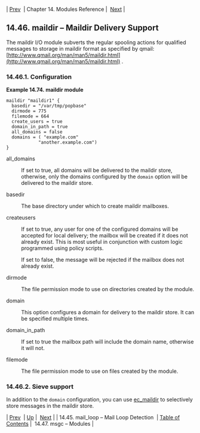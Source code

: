 | [Prev](modules.mail_loop)  | Chapter 14. Modules Reference |  [Next](modules.msgc.php) |

## 14.46. maildir – Maildir Delivery Support

<a class="indexterm" name="idp20361616"></a>

The maildir I/O module subverts the regular spooling actions for qualified messages to storage in maildir format as specified by qmail: [http://www.qmail.org/man/man5/maildir.html](http://www.qmail.org/man/man5/maildir.html) .

### 14.46.1. Configuration

<a name="example.maildir.3"></a>

**Example 14.74. maildir module**

```
maildir "maildir1" {
  basedir = "/var/tmp/popbase"
  dirmode = 775
  filemode = 664
  create_users = true
  domain_in_path = true
  all_domains = false
  domains = ( "example.com"
            "another.example.com")
}
```

<dl class="variablelist">

<dt>all_domains</dt>

<dd>

If set to true, all domains will be delivered to the maildir store, otherwise, only the domains configured by the `domain` option will be delivered to the maildir store.

</dd>

<dt>basedir</dt>

<dd>

The base directory under which to create maildir mailboxes.

</dd>

<dt>createusers</dt>

<dd>

If set to true, any user for one of the configured domains will be accepted for local delivery; the mailbox will be created if it does not already exist. This is most useful in conjunction with custom logic programmed using policy scripts.

If set to false, the message will be rejected if the mailbox does not already exist.

</dd>

<dt>dirmode</dt>

<dd>

The file permission mode to use on directories created by the module.

</dd>

<dt>domain</dt>

<dd>

This option configures a domain for delivery to the maildir store. It can be specified multiple times.

</dd>

<dt>domain_in_path</dt>

<dd>

If set to true the mailbox path will include the domain name, otherwise it will not.

</dd>

<dt>filemode</dt>

<dd>

The file permission mode to use on files created by the module.

</dd>

</dl>

### 14.46.2. Sieve support

In addition to the `domain` configuration, you can use [ec_maildir](sieve.ref.ec_maildir "ec_maildir") to selectively store messages in the maildir store.

| [Prev](modules.mail_loop)  | [Up](modules.php) |  [Next](modules.msgc.php) |
| 14.45. mail_loop – Mail Loop Detection  | [Table of Contents](index) |  14.47. msgc – Modules |
